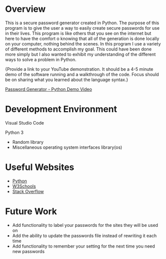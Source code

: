 # Overview

This is a secure password generator created in Python. The purpose of this program is to give the user a way to easily create secure passwords for use in their lives. This program is like others that you see on the internet but 
here to have the comfort o knowing that all of the generation is done locally on your computer, nothing behind the scenes. In this program I use a variety of different methods to accomplish my goal. This could have been done 
more simply but I also wanted to exhibit my understanding of the different ways to solve a problem in Python. 

{Provide a link to your YouTube demonstration.  It should be a 4-5 minute demo of the software running and a walkthrough of the code.  Focus should be on sharing what you learned about the language syntax.}

[Password Generator - Python Demo Video](https://youtu.be/0kHeoyhKIxg)

# Development Environment

Visual Studio Code

Python 3
* Random library
* Miscellaneous operating system interfaces library(os)
 
# Useful Websites

* [Python](https://www.python.org/)
* [W3Schools](https://www.w3schools.com/python/default.asp)
* [Stack Overflow](https://stackoverflow.com/)


# Future Work

* Add functionality to label your passwords for the sites they will be used on
* Add the ability to update the passwords file instead of rewriting it each time
* Add functionality to remember your setting for the next time you need new passwords